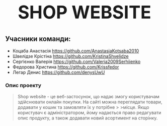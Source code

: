 # **<h1 align="center">SHOP WEBSITE</h1>**

## Учасники команди: 

- Коцаба Анастасія
  https://github.com/AnastasiaKotsaba2010
- Швелідзе Крістіна
  https://github.com/KristinaShvelidze
- Сергієнко Валерія
  https://github.com/Valeria2009Serhiienko
- Федорова Христина
  https://github.com/Krissfedor
- Легар Денис
  https://github.com/denysUwU

### Опис проекту

>Shop website -  це веб-застосунок, що надає змогу користувачам здійснювати онлайн покупки. На сайті можна переглядати товари, додавати у кошик та замовляти їх у потрібне > >місце. Якщо користувач є адміністратором, йому надається право редагувати опис продукту, а також додавати новий асортимент на сторінку.



